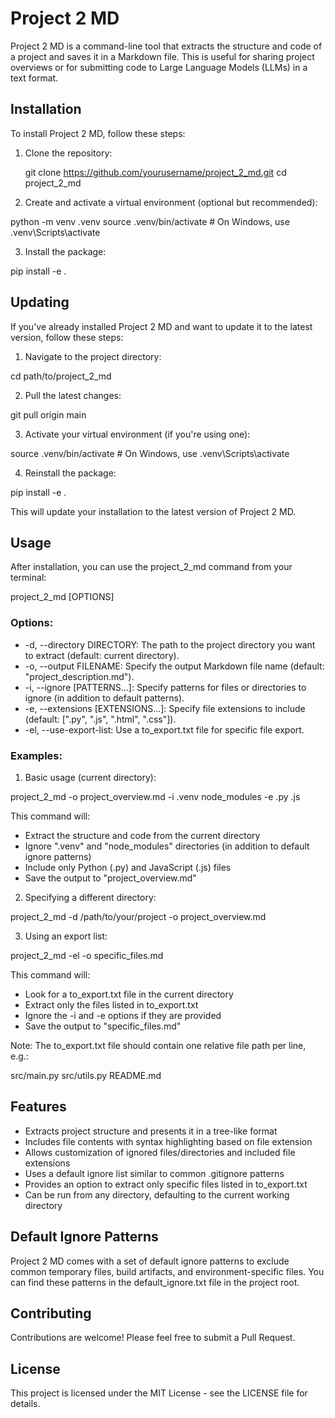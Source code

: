 # Project 2 MD

Project 2 MD is a command-line tool that extracts the structure and code of a project and saves it in a Markdown file. This is useful for sharing project overviews or for submitting code to Large Language Models (LLMs) in a text format.

## Installation

To install Project 2 MD, follow these steps:

1. Clone the repository:

    git clone https://github.com/yourusername/project_2_md.git
    cd project_2_md

2. Create and activate a virtual environment (optional but recommended):

python -m venv .venv
source .venv/bin/activate  # On Windows, use .venv\Scripts\activate

3. Install the package:

pip install -e .

## Updating

If you've already installed Project 2 MD and want to update it to the latest version, follow these steps:

1. Navigate to the project directory:

cd path/to/project_2_md

2. Pull the latest changes:

git pull origin main

3. Activate your virtual environment (if you're using one):

source .venv/bin/activate  # On Windows, use .venv\Scripts\activate

4. Reinstall the package:

pip install -e .

This will update your installation to the latest version of Project 2 MD.

## Usage

After installation, you can use the project_2_md command from your terminal:

project_2_md [OPTIONS]

### Options:

- -d, --directory DIRECTORY: The path to the project directory you want to extract (default: current directory).
- -o, --output FILENAME: Specify the output Markdown file name (default: "project_description.md").
- -i, --ignore [PATTERNS...]: Specify patterns for files or directories to ignore (in addition to default patterns).
- -e, --extensions [EXTENSIONS...]: Specify file extensions to include (default: [".py", ".js", ".html", ".css"]).
- -el, --use-export-list: Use a to_export.txt file for specific file export.

### Examples:

1. Basic usage (current directory):

project_2_md -o project_overview.md -i .venv node_modules -e .py .js

This command will:
- Extract the structure and code from the current directory
- Ignore ".venv" and "node_modules" directories (in addition to default ignore patterns)
- Include only Python (.py) and JavaScript (.js) files
- Save the output to "project_overview.md"

2. Specifying a different directory:

project_2_md -d /path/to/your/project -o project_overview.md

3. Using an export list:

project_2_md -el -o specific_files.md

This command will:
- Look for a to_export.txt file in the current directory
- Extract only the files listed in to_export.txt
- Ignore the -i and -e options if they are provided
- Save the output to "specific_files.md"

Note: The to_export.txt file should contain one relative file path per line, e.g.:

src/main.py
src/utils.py
README.md

## Features

- Extracts project structure and presents it in a tree-like format
- Includes file contents with syntax highlighting based on file extension
- Allows customization of ignored files/directories and included file extensions
- Uses a default ignore list similar to common .gitignore patterns
- Provides an option to extract only specific files listed in to_export.txt
- Can be run from any directory, defaulting to the current working directory

## Default Ignore Patterns

Project 2 MD comes with a set of default ignore patterns to exclude common temporary files, build artifacts, and environment-specific files. You can find these patterns in the default_ignore.txt file in the project root.

## Contributing

Contributions are welcome! Please feel free to submit a Pull Request.

## License

This project is licensed under the MIT License - see the LICENSE file for details.